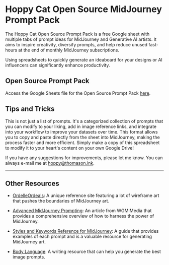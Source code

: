 # Hoppy Cat Open Source MidJourney Prompt Pack

The Hoppy Cat Open Source Prompt Pack is a free Google sheet with multiple tabs of prompt ideas for MidJourney and Generative AI artists. It aims to inspire creativity, diversify prompts, and help reduce unused fast-hours at the end of monthly MidJourney subscriptions. 

Using spreadsheets to quickly generate an ideaboard for your designs or AI influencers can significantly enhance productivity. 

## Open Source Prompt Pack

Access the Google Sheets file for the Open Source Prompt Pack [here](https://docs.google.com/spreadsheets/d/1h53dheEuckTOVk0jBl1Umb-r-u9By4cT-9B-Y2ekXv4/edit?usp=sharing).

## Tips and Tricks 

This is not just a list of prompts. It's a categorized collection of prompts that you can modify to your liking, add in image reference links, and integrate into your workflow to improve your datasets over time. This format allows you to copy and paste directly from the sheet into MidJourney, making the process faster and more efficient. Simply make a copy of this spreadsheet to modify it to your heart's content on your own Google Drive! 

If you have any suggestions for improvements, please let me know. You can always e-mail me at hoppy@thomason.ink. 

---

## Other Resources 

- [OrdelleOrdeals](https://ordelleordeals.com/): A unique reference site featuring a lot of wireframe art that pushes the boundaries of MidJourney art.

- [Advanced MidJourney Prompting](https://wgmimedia.com/how-to-use-midjourney-advanced-midjourney-prompts/): An article from WGMIMedia that provides a comprehensive overview of how to harness the power of MidJourney.

- [Styles and Keywords Reference for MidJourney](https://github.com/willwulfken/MidJourney-Styles-and-Keywords-Reference): A guide that provides examples of each prompt and is a valuable resource for generating MidJourney art.

- [Body Language](https://www.metastellar.com/nonfiction/body-language-master-list-for-writers/): A writing resource that can help you generate the best image prompts.
